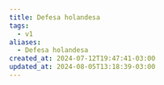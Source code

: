 ```yaml
---
title: Defesa holandesa
tags:
  - v1
aliases:
  - Defesa holandesa
created_at: 2024-07-12T19:47:41-03:00
updated_at: 2024-08-05T13:18:39-03:00
---
```

